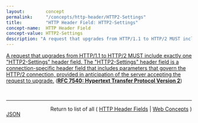 ```yaml
---
layout:        concept
permalink:     "/concepts/http-header/HTTP2-Settings"
title:         "HTTP Header Field: HTTP2-Settings"
concept-name:  HTTP Header Field
concept-value: HTTP2-Settings
description: "A request that upgrades from HTTP/1.1 to HTTP/2 MUST include exactly one \"HTTP2-Settings\" header field. The \"HTTP2-Settings\" header field is a connection-specific header field that includes parameters that govern the HTTP/2 connection, provided in anticipation of the server accepting the request to upgrade."
---
```


[A request that upgrades from HTTP/1.1 to HTTP/2 MUST include exactly one "HTTP2-Settings" header field. The "HTTP2-Settings" header field is a connection-specific header field that includes parameters that govern the HTTP/2 connection, provided in anticipation of the server accepting the request to upgrade.](http://tools.ietf.org/html/rfc7540#section-3.2.1 "Read documentation for HTTP Header Field &#34;HTTP2-Settings&#34;") (**[RFC 7540: Hypertext Transfer Protocol Version 2](/specs/IETF/RFC/7540 "This specification describes an optimized expression of the semantics of the Hypertext Transfer Protocol (HTTP). HTTP/2 enables a more efficient use of network resources and a reduced perception of latency by introducing header field compression and allowing multiple concurrent exchanges on the same connection. It also introduces unsolicited push of representations from servers to clients. This specification is an alternative to, but does not obsolete, the HTTP/1.1 message syntax. HTTP's existing semantics remain unchanged.")**)

<br/>
<hr/>

<p style="float : left"><a href="./HTTP2-Settings.json" title="JSON representing this particular Web Concept value">JSON</a></p>
<p style="text-align: right">Return to list of all ( <a href="../http-header/">HTTP Header Fields</a> | <a href="../">Web Concepts</a> )</p>
